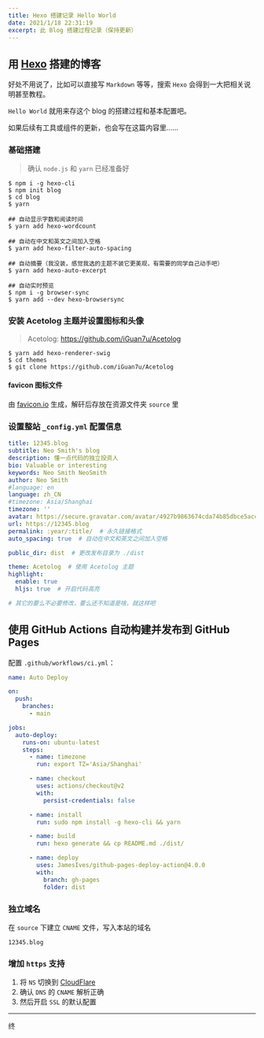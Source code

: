 ```yaml
---
title: Hexo 搭建记录 Hello World
date: 2021/1/18 22:31:19
excerpt: 此 Blog 搭建过程记录（保持更新）
---
```


## 用 [Hexo](https://hexo.io) 搭建的博客

好处不用说了，比如可以直接写 `Markdown` 等等，搜索 `Hexo` 会得到一大把相关说明甚至教程。

`Hello World` 就用来存这个 blog 的搭建过程和基本配置吧。

如果后续有工具或组件的更新，也会写在这篇内容里…… 


### 基础搭建

> 确认 `node.js` 和 `yarn` 已经准备好

```console
$ npm i -g hexo-cli
$ npm init blog
$ cd blog
$ yarn

## 自动显示字数和阅读时间
$ yarn add hexo-wordcount

## 自动在中文和英文之间加入空格
$ yarn add hexo-filter-auto-spacing

## 自动摘要（我没装，感觉我选的主题不装它更美观，有需要的同学自己动手吧）
$ yarn add hexo-auto-excerpt

## 自动实时预览
$ npm i -g browser-sync
$ yarn add --dev hexo-browsersync
```

### 安装 Acetolog 主题并设置图标和头像

> Acetolog: https://github.com/iGuan7u/Acetolog

```console
$ yarn add hexo-renderer-swig
$ cd themes
$ git clone https://github.com/iGuan7u/Acetolog
```


#### favicon 图标文件

由 [favicon.io](https://favicon.io) 生成，解矸后存放在资源文件夹 `source` 里


### 设置整站 `_config.yml` 配置信息

```yaml
title: 12345.blog
subtitle: Neo Smith's blog
description: 懂一点代码的独立投资人
bio: Valuable or interesting
keywords: Neo Smith NeoSmith
author: Neo Smith
#language: en
language: zh_CN
#timezone: Asia/Shanghai
timezone: ''
avatar: https://secure.gravatar.com/avatar/4927b9863674cda74b85dbce5acc6ab6?s=800&d=identicon
url: https://12345.blog
permalink: :year/:title/  # 永久链接格式
auto_spacing: true  # 自动在中文和英文之间加入空格

public_dir: dist  # 更改发布目录为 ./dist

theme: Acetolog  # 使用 Acetolog 主题
highlight:
  enable: true
  hljs: true  # 开启代码高亮

# 其它的要么不必要修改，要么还不知道是啥，就这样吧
```


## 使用 GitHub Actions 自动构建并发布到 GitHub Pages

配置 `.github/workflows/ci.yml`：

```yaml
name: Auto Deploy

on:
  push:
    branches:
      - main

jobs:
  auto-deploy:
    runs-on: ubuntu-latest
    steps:
      - name: timezone
        run: export TZ='Asia/Shanghai'

      - name: checkout
        uses: actions/checkout@v2
        with:
          persist-credentials: false

      - name: install
        run: sudo npm install -g hexo-cli && yarn

      - name: build
        run: hexo generate && cp README.md ./dist/

      - name: deploy
        uses: JamesIves/github-pages-deploy-action@4.0.0
        with:
          branch: gh-pages
          folder: dist
```


### 独立域名

在 `source` 下建立 `CNAME` 文件，写入本站的域名

```text
12345.blog
```


### 增加 `https` 支持

1. 将 `NS` 切换到 [CloudFlare](https://cloudflare.com)
2. 确认 `DNS` 的 `CNAME` 解析正确
3. 然后开启 `SSL` 的默认配置


---------

终 <THE END>
